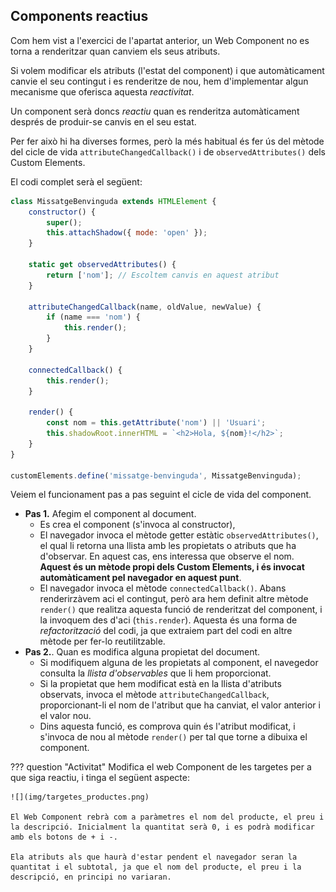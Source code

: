 ## Components reactius

Com hem vist a l'exercici de l'apartat anterior, un Web Component no es torna a renderitzar quan canviem els seus atributs.

Si volem modificar els atributs (l'estat del component) i que automàticament canvie el seu contingut i es renderitze de nou, hem d'implementar algun mecanisme que oferisca aquesta *reactivitat*.

Un component serà doncs *reactiu* quan es renderitza automàticament després de produir-se canvis en el seu estat.

Per fer això hi ha diverses formes, però la més habitual és fer ús del mètode del cicle de vida `attributeChangedCallback()` i de `observedAttributes()` dels Custom Elements.

El codi complet serà el següent:

```js
class MissatgeBenvinguda extends HTMLElement {
    constructor() {
        super();
        this.attachShadow({ mode: 'open' });
    }

    static get observedAttributes() {
        return ['nom']; // Escoltem canvis en aquest atribut
    }

    attributeChangedCallback(name, oldValue, newValue) {
        if (name === 'nom') {
            this.render();
        }
    }

    connectedCallback() {
        this.render();
    }

    render() {
        const nom = this.getAttribute('nom') || 'Usuari';
        this.shadowRoot.innerHTML = `<h2>Hola, ${nom}!</h2>`;
    }
}

customElements.define('missatge-benvinguda', MissatgeBenvinguda);
```

Veiem el funcionament pas a pas seguint el cicle de vida del component.

* **Pas 1.** Afegim el component al document.
     * Es crea el component (s'invoca al constructor),
     * El navegador invoca el mètode getter estàtic `observedAttributes()`, el qual li retorna una llista amb les propietats o atributs que ha d'observar. En aquest cas, ens interessa que observe el nom. **Aquest és un mètode propi dels Custom Elements, i és invocat automàticament pel navegador en aquest punt**.
    * El navegador invoca el mètode `connectedCallback()`. Abans renderirzàvem aci el contingut, però ara hem definit altre mètode `render()` que realitza aquesta funció de renderitzat del component, i la invoquem des d'aci (`this.render`). Aquesta és una forma de *refactorització* del codi, ja que extraiem part del codi en altre mètode per fer-lo reutilitzable.
* **Pas 2.**. Quan es modifica alguna propietat del document.
     * Si modifiquem alguna de les propietats al component, el navegedor consulta la *llista d'observables* que li hem proporcionat.
     * Si la propietat que hem modificat està en la llista d'atributs observats, invoca el mètode `attributeChangedCallback`, proporcionant-li el nom de l'atribut que ha canviat, el valor anterior i el valor nou.
     * Dins aquesta funció, es comprova quin és l'atribut modificat, i s'invoca de nou al mètode `render()` per tal que torne a dibuixa el component.


??? question "Activitat"
    Modifica el web Component de les targetes per a que siga reactiu, i tinga el següent aspecte:

    ![](img/targetes_productes.png)

    El Web Component rebrà com a paràmetres el nom del producte, el preu i la descripció. Inicialment la quantitat serà 0, i es podrà modificar amb els botons de + i -.

    Ela atributs als que haurà d'estar pendent el navegador seran la quantitat i el subtotal, ja que el nom del producte, el preu i la descripció, en principi no variaran.

